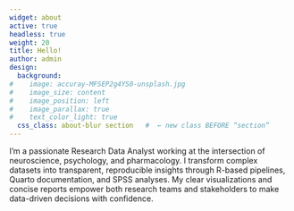 ```yaml
---
widget: about
active: true
headless: true
weight: 20
title: Hello!
author: admin
design:
  background:
#    image: accuray-MFSEP2g4YS0-unsplash.jpg
#    image_size: content
#    image_position: left
#    image_parallax: true
#    text_color_light: true
  css_class: about-blur section   #  ← new class BEFORE “section”
---
```


I’m a passionate Research Data Analyst working at the intersection of neuroscience, psychology, and pharmacology. I transform complex datasets into transparent, reproducible insights through R-based pipelines, Quarto documentation, and SPSS analyses. My clear visualizations and concise reports empower both research teams and stakeholders to make data-driven decisions with confidence.